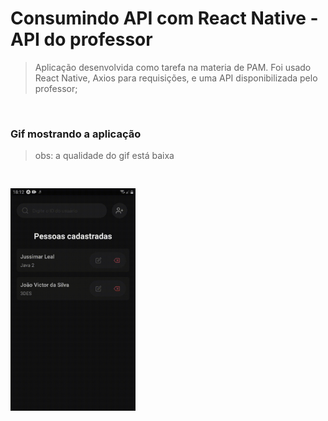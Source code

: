 # Consumindo API com React Native - API do professor

> Aplicação desenvolvida como tarefa na materia de PAM. Foi usado React Native, Axios para requisições, e uma API disponibilizada pelo professor;

<br>

### Gif mostrando a aplicação

> obs: a qualidade do gif está baixa

<img src=".github/funcionamento.gif" alt="home" style="margin-top: 30px;" width="200px">
